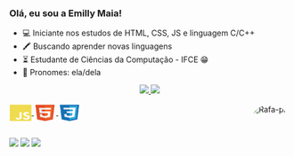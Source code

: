  ### Olá, eu sou a Emilly Maia!

- 💻 Iniciante nos estudos de HTML, CSS, JS e linguagem C/C++
- 🖍️ Buscando aprender novas linguagens
- ⏳ Estudante de Ciências da Computação - IFCE 😁
- 💁 Pronomes: ela/dela



<div align="center">
  <a href="https://github.com/emillymaia">
  <img height="160em" src="https://github-readme-stats.vercel.app/api?username=emillymaia&show_icons=true&theme=cobalt&include_all_commits=true&count_private=true"/>
  <img height="160em" src="https://github-readme-stats.vercel.app/api/top-langs/?username=emillymaia&layout=compact&langs_count=7&theme=cobalt"/>
</div>
<div style="display: inline_block"><br>
  <img align="center" alt="Emilly-Js" height="30" width="40" src="https://raw.githubusercontent.com/devicons/devicon/master/icons/javascript/javascript-plain.svg">
  <img align="center" alt="Emilly-HTML" height="30" width="40" src="https://raw.githubusercontent.com/devicons/devicon/master/icons/html5/html5-original.svg">
  <img align="center" alt="Emilly-CSS" height="30" width="40" src="https://raw.githubusercontent.com/devicons/devicon/master/icons/css3/css3-original.svg">
   <img align="right" alt="Rafa-pic" height="150" style="border-radius:50px;"
    src="https://cdn.discordapp.com/attachments/892129715391963159/892129795209580554/download20210901161251.png">
   
</div>

##

<div>
  <a href="https://instagram.com/maiaem_" target="_blank"><img src="https://img.shields.io/badge/-Instagram-%23E4405F?style=for-the-badge&logo=instagram&logoColor=white" target="_blank"></a>
  <a href = "mailto:emillypereira1290@gmail.com"><img src="https://img.shields.io/badge/-Gmail-%23333?style=for-the-badge&logo=gmail&logoColor=white" target="_blank"></a>
  <a href="https://www.linkedin.com/in/emilly-pereira-maia-522731217/" target="_blank"><img src="https://img.shields.io/badge/-LinkedIn-%230077B5?style=for-the-badge&logo=linkedin&logoColor=white" target="_blank"></a> 
 
</div>


